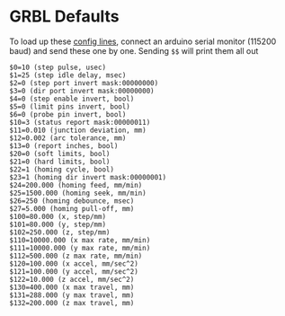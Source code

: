 # GRBL Defaults
To load up these [config lines](https://github.com/gnea/grbl/blob/master/doc/markdown/settings.md), connect an arduino serial monitor (115200 baud) and send these one by one. Sending `$$` will print them all out

```
$0=10 (step pulse, usec)
$1=25 (step idle delay, msec)
$2=0 (step port invert mask:00000000)
$3=0 (dir port invert mask:00000000)
$4=0 (step enable invert, bool)
$5=0 (limit pins invert, bool)
$6=0 (probe pin invert, bool)
$10=3 (status report mask:00000011)
$11=0.010 (junction deviation, mm)
$12=0.002 (arc tolerance, mm)
$13=0 (report inches, bool)
$20=0 (soft limits, bool)
$21=0 (hard limits, bool)
$22=1 (homing cycle, bool)
$23=1 (homing dir invert mask:00000001)
$24=200.000 (homing feed, mm/min)
$25=1500.000 (homing seek, mm/min)
$26=250 (homing debounce, msec)
$27=5.000 (homing pull-off, mm)
$100=80.000 (x, step/mm)
$101=80.000 (y, step/mm)
$102=250.000 (z, step/mm)
$110=10000.000 (x max rate, mm/min)
$111=10000.000 (y max rate, mm/min)
$112=500.000 (z max rate, mm/min)
$120=100.000 (x accel, mm/sec^2)
$121=100.000 (y accel, mm/sec^2)
$122=10.000 (z accel, mm/sec^2)
$130=400.000 (x max travel, mm)
$131=288.000 (y max travel, mm)
$132=200.000 (z max travel, mm)

```